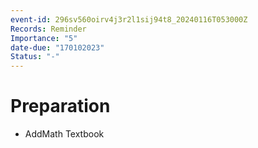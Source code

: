 ```yaml
---
event-id: 296sv560oirv4j3r2l1sij94t8_20240116T053000Z
Records: Reminder
Importance: "5"
date-due: "170102023"
Status: "-"
---
```

# Preparation
- AddMath Textbook
